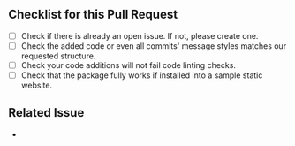 ## Checklist for this Pull Request

- [ ] Check if there is already an open issue. If not, please create one.
- [ ] Check the added code or even all commits' message styles matches our requested structure.
- [ ] Check your code additions will not fail code linting checks.
- [ ] Check that the package fully works if installed into a sample static website.

## Related Issue

- []()
